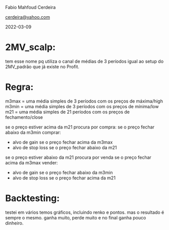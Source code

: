 Fabio Mahfoud Cerdeira

cerdeira@yahoo.com

2022-03-09


# 2MV_scalp:
tem esse nome pq utiliza o canal de médias de 3 períodos igual ao setup do 2MV_padrão que já existe no Profit.


# Regra:

m3max = uma média simples de 3 períodos com os preços de máxima/high
m3min = uma média simples de 3 períodos com os preços de mínima/low
m21 = uma média simples de 21 períodos com os preços de fechamento/close

se o preço estiver acima da m21 procura por compra:
se o preço fechar abaixo da m3min comprar:
- alvo de gain se o preço fechar acima da m3max
- alvo de stop loss se o preço fechar abaixo da m21

se o preço estiver abaixo da m21 procura por venda
se o preço fechar acima da m3max vender:
- alvo de gain se o preço fechar abaixo da m3min
- alvo de stop loss se o preço fechar acima da m21


# Backtesting:

testei em vários temos gráficos, incluindo renko e pontos.
mas o resultado é sempre o mesmo.
ganha muito, perde muito e no final ganha pouco dinheiro.

